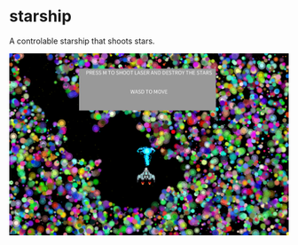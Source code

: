 # starship
A controlable starship that shoots stars.

![Alt text](https://github.com/jesusneriart/starship/blob/main/starship.png)
